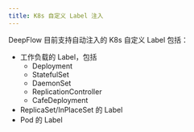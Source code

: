 ```yaml
---
title: K8s 自定义 Label 注入
---
```


DeepFlow 目前支持自动注入的 K8s 自定义 Label 包括：
- 工作负载的 Label，包括
  - Deployment
  - StatefulSet
  - DaemonSet
  - ReplicationController
  - CafeDeployment
- ReplicaSet/InPlaceSet 的 Label
- Pod 的 Label

